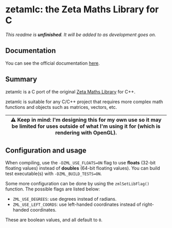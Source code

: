 # zetamlc: the Zeta Maths Library for C

_This readme is **unfinished**. It will be added to as development goes on._

## Documentation
You can see the official documentation [here](jabenuk.github.io/zetamlc).

## Summary
zetamlc is a C port of the original [Zeta Maths Library](https://github.com/jabenuk/zetaml) for C++.

zetamlc is suitable for any C/C++ project that requires more complex math functions and objects such as matrices, vectors, etc.

| :warning: Keep in mind: I'm designing this for my own use so it may be limited for uses outside of what I'm using it for (which is rendering with OpenGL). |
| - |

## Configuration and usage

When compiling, use the `-DZML_USE_FLOATS=ON` flag to use **floats** (32-bit floating values) instead of **doubles** (64-bit floating values). You can build test executable(s) with `-DZML_BUILD_TESTS=ON`.

Some more configuration can be done by using the `zmlSetLibFlag()` function. The possible flags are listed below:
 - `ZML_USE_DEGREES`: use degrees instead of radians.
 - `ZML_USE_LEFT_COORDS`: use left-handed coordinates instead of right-handed coordinates.

These are boolean values, and all default to `0`.
